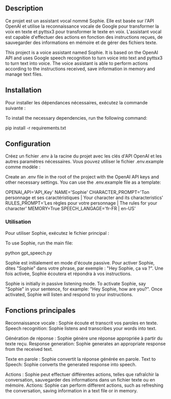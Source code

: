 ## Description

Ce projet est un assistant vocal nommé Sophie. Elle est basée sur l'API OpenAI et utilise la reconnaissance vocale de Google pour transformer la voix en texte et pyttsx3 pour transformer le texte en voix. L'assistant vocal est capable d'effectuer des actions en fonction des instructions reçues, de sauvegarder des informations en mémoire et de gérer des fichiers texte.

This project is a voice assistant named Sophie. It is based on the OpenAI API and uses Google speech recognition to turn voice into text and pyttsx3 to turn text into voice. The voice assistant is able to perform actions according to the instructions received, save information in memory and manage text files.

## Installation

Pour installer les dépendances nécessaires, exécutez la commande suivante :

To install the necessary dependencies, run the following command:

pip install -r requirements.txt

## Configuration

Créez un fichier .env à la racine du projet avec les clés d'API OpenAI et les autres paramètres nécessaires. Vous pouvez utiliser le fichier .env.example comme modèle :

Create an .env file in the root of the project with the OpenAI API keys and other necessary settings. You can use the .env.example file as a template:

OPENAI_API='API_Key'
NAME='Sophie'
CHARACTER_PROMPT='Ton personnage et ses caractéristiques | Your character and its characteristics'
RULES_PROMPT='Les règles pour votre personnage | The rules for your character'
MEMORY=True
SPEECH_LANGAGE='fr-FR | en-US'

### Utilisation

Pour utiliser Sophie, exécutez le fichier principal :

To use Sophie, run the main file:

python gpt_speech.py

Sophie est initialement en mode d'écoute passive. Pour activer Sophie, dites "Sophie" dans votre phrase, par exemple : "Hey Sophie, ça va ?". Une fois activée, Sophie écoutera et répondra à vos instructions.

Sophie is initially in passive listening mode. To activate Sophie, say "Sophie" in your sentence, for example: "Hey Sophie, how are you?". Once activated, Sophie will listen and respond to your instructions.

## Fonctions principales

Reconnaissance vocale : Sophie écoute et transcrit vos paroles en texte.
Speech recognition: Sophie listens and transcribes your words into text.

Génération de réponse : Sophie génère une réponse appropriée à partir du texte reçu.
Response generation: Sophie generates an appropriate response from the received text.

Texte en parole : Sophie convertit la réponse générée en parole.
Text to Speech: Sophie converts the generated response into speech.

Actions : Sophie peut effectuer différentes actions, telles que rafraîchir la conversation, sauvegarder des informations dans un fichier texte ou en mémoire.
Actions: Sophie can perform different actions, such as refreshing the conversation, saving information in a text file or in memory.